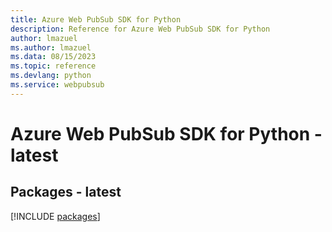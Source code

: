 ```yaml
---
title: Azure Web PubSub SDK for Python
description: Reference for Azure Web PubSub SDK for Python
author: lmazuel
ms.author: lmazuel
ms.data: 08/15/2023
ms.topic: reference
ms.devlang: python
ms.service: webpubsub
---
```

# Azure Web PubSub SDK for Python - latest
## Packages - latest
[!INCLUDE [packages](web-pubsub-index.md)]